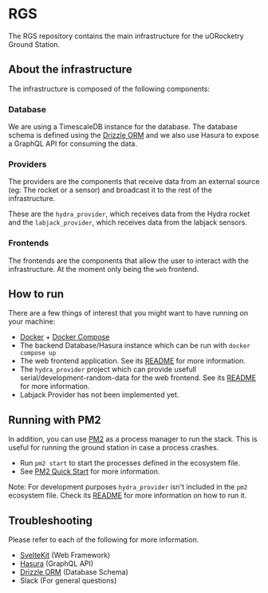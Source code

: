 # RGS

The RGS repository contains the main infrastructure for the uORocketry Ground Station.

## About the infrastructure

The infrastructure is composed of the following components:

### Database

We are using a TimescaleDB instance for the database. The database schema is defined using the [Drizzle ORM](https://orm.drizzle.team) and we also use Hasura to expose a GraphQL API for consuming the data.

### Providers

The providers are the components that receive data from an external source (eg: The rocket or a sensor) and broadcast it to the rest of the infrastructure.

These are the `hydra_provider`, which receives data from the Hydra rocket and the `labjack_provider`, which receives data from the labjack sensors.

### Frontends

The frontends are the components that allow the user to interact with the infrastructure. At the moment only being the `web` frontend.

## How to run

There are a few things of interest that you might want to have running on your machine:

- [Docker](https://docs.docker.com/get-docker/) + [Docker Compose](https://docs.docker.com/compose/install/)
- The backend Database/Hasura instance which can be run with `docker compose up`
- The web frontend application. See its [README](web/README.md) for more information.
- The `hydra_provider` project which can provide usefull serial/development-random-data for the web frontend. See its [README](hydra_provider/README.md) for more information.
- Labjack Provider has not been implemented yet.

## Running with PM2

In addition, you can use [PM2](https://pm2.keymetrics.io/) as a process manager to run the stack. This is useful for running the ground station in case a process crashes.

- Run `pm2 start` to start the processes defined in the ecosystem file.
- See [PM2 Quick Start](https://pm2.keymetrics.io/docs/usage/quick-start/) for more information.

Note: For development purposes `hydra_provider` isn't included in the `pm2` ecosystem file. Check its [README](hydra_provider/README.md) for more information on how to run it.

## Troubleshooting

Please refer to each of the following for more information.

- [SvelteKit](https://kit.svelte.dev/docs/introduction) (Web Framework)
- [Hasura](https://hasura.io/docs/latest/index/) (GraphQL API)
- [Drizzle ORM](https://orm.drizzle.team/docs/overview) (Database Schema)
- Slack (For general questions)
